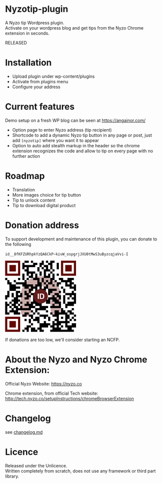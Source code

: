 # Nyzotip-plugin

A Nyzo tip Wordpress plugin.  
Activate on your wordpress blog and get tips from the Nyzo Chrome extension in seconds.

RELEASED

# Installation

- Upload plugin under wp-content/plugins
- Activate from plugins menu
- Configure your address

# Current features

Demo setup on a fresh WP blog can be seen at https://angainor.com/

- Option page to enter Nyzo address (tip recipient)
- Shortcode to add a dynamic Nyzo tip button in any page or post, just add `[nyzotip]` where you want it to appear
- Option to auto add stealth markup in the header so the chrome extension recognizes the code and allow to tip on every page with no further action

# Roadmap

- Translation
- More images choice for tip button
- Tip to unlock content
- Tip to download digital product

# Donation address

To support development and maintenance of this plugin, you can donate to the following

`id__8fKFZURhpkYzQA6CkP~kivW_ospgrjJXU0tMwS3uByzcqjaVvi-I`

![id__8fKFZURhpkYzQA6CkP~kivW_ospgrjJXU0tMwS3uByzcqjaVvi-I](nyzotip-donate.png)

If donations are too low, we'll consider starting an NCFP.

# About the Nyzo and Nyzo Chrome Extension:

Official Nyzo Website: https://nyzo.co

Chrome extension, from official Tech website: http://tech.nyzo.co/setupInstructions/chromeBrowserExtension

<span style="display:none" class="nyzo-tip-button" data-client-url="https://client.nyzo.co" data-receiver-id="id__8fKFZURhpkYzQA6CkP~kivW_ospgrjJXU0tMwS3uByzcqjaVvi-I" data-tag="Sent with nyzo tip wp extension" > </span>

# Changelog

see [changelog.md](changelog.md)

# Licence

Released under the Unlicence.  
Written completely from scratch, does not use any framework or third part library.  

